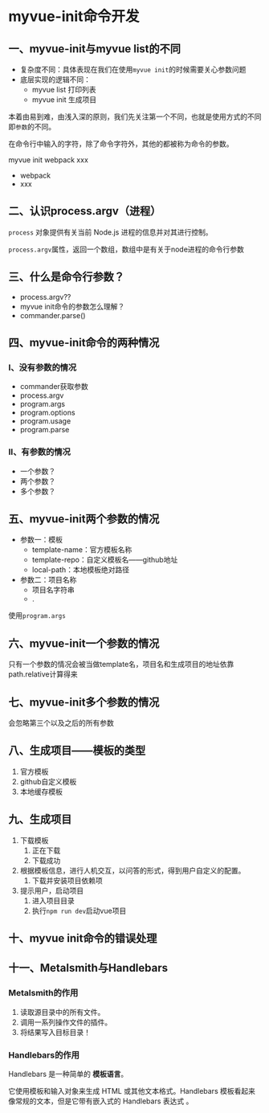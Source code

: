 # myvue-init命令开发



## 一、myvue-init与myvue list的不同

+ 复杂度不同：具体表现在我们在使用`myvue init`的时候需要关心参数问题
+ 底层实现的逻辑不同：
  + myvue list 打印列表
  + myvue init 生成项目

本着由易到难，由浅入深的原则，我们先关注第一个不同，也就是使用方式的不同即`参数`的不同。

在命令行中输入的字符，除了命令字符外，其他的都被称为命令的参数。

myvue init webpack xxx

+ webpack
+ xxx

## 二、认识process.argv（进程）

`process` 对象提供有关当前 Node.js 进程的信息并对其进行控制。

`process.argv`属性，返回一个数组，数组中是有关于node进程的命令行参数



## 三、什么是命令行参数？

+ process.argv??
+ myvue init命令的参数怎么理解？
+ commander.parse()



## 四、myvue-init命令的两种情况

### I、没有参数的情况

+ commander获取参数
+ process.argv
+ program.args
+ program.options
+ program.usage
+ program.parse



### II、有参数的情况

+ 一个参数？
+ 两个参数？
+ 多个参数？



## 五、myvue-init两个参数的情况

+ 参数一：模板
  + template-name：官方模板名称
  + template-repo：自定义模板名——github地址
  + local-path：本地模板绝对路径
+ 参数二：项目名称
  + 项目名字符串
  + .

使用`program.args`



## 六、myvue-init一个参数的情况

只有一个参数的情况会被当做template名，项目名和生成项目的地址依靠path.relative计算得来



## 七、myvue-init多个参数的情况

会忽略第三个以及之后的所有参数



## 八、生成项目——模板的类型

1. 官方模板
2. github自定义模板
3. 本地缓存模板





## 九、生成项目

1. 下载模板
   1. 正在下载
   2. 下载成功
2. 根据模板信息，进行人机交互，以问答的形式，得到用户自定义的配置。
   1. 下载并安装项目依赖项
3. 提示用户，启动项目
   1. 进入项目目录
   2. 执行`npm run dev`启动vue项目



## 十、myvue init命令的错误处理



## 十一、Metalsmith与Handlebars

### Metalsmith的作用

1. 读取源目录中的所有文件。
2. 调用一系列操作文件的插件。
3. 将结果写入目标目录！

### Handlebars的作用

Handlebars 是一种简单的 **模板语言**。

它使用模板和输入对象来生成 HTML 或其他文本格式。Handlebars 模板看起来像常规的文本，但是它带有嵌入式的 Handlebars 表达式 。













































